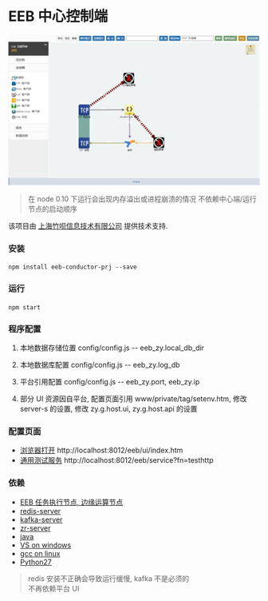 # EEB 中心控制端

![screen1](./screenshot/s1.png)

> 在 node 0.10 下运行会出现内存溢出或进程崩溃的情况
> 不依赖中心端/运行节点的启动顺序

该项目由 [上海竹呗信息技术有限公司](https://xboson.net/) 提供技术支持.


### 安装

`npm install eeb-conductor-prj --save`

### 运行

`npm start`


### 程序配置

1. 本地数据存储位置
    config/config.js -- eeb_zy.local_db_dir 

2. 本地数据库配置
    config/config.js -- eeb_zy.log_db 

3. 平台引用配置
    config/config.js -- eeb_zy.port, eeb_zy.ip

4. 部分 UI 资源因自平台, 配置页面引用
    www/private/tag/setenv.htm, 
    修改 server-s 的设置, 修改 zy.g.host.ui, zy.g.host.api 的设置


### 配置页面

* [浏览器打开](http://localhost:8012/eeb/ui/index.htm) http://localhost:8012/eeb/ui/index.htm
* [通用测试服务](http://localhost:8012/eeb/service?fn=testhttp) http://localhost:8012/eeb/service?fn=testhttp



### 依赖

* [EEB 任务执行节点, 边缘运算节点](https://github.com/yanmingsohu/xBoson-virtuoso)
* [redis-server](http://www.redis.cn/)
* [kafka-server](http://kafka.apache.org/documentation.html)
* [zr-server](http://zr-i.com:8088/ui/login.html)
* [java](http://www.java.com/)
* [VS on windows](https://www.visualstudio.com/zh-cn/products/free-developer-offers-vs.aspx)
* [gcc on linux](http://gcc.gnu.org/)
* [Python27](https://www.python.org/download/releases/2.7/)

> redis 安装不正确会导致运行缓慢, kafka 不是必须的   
> 不再依赖平台 UI